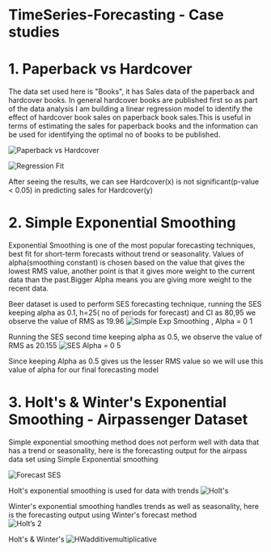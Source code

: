 # TimeSeries-Forecasting - Case studies

# 1. Paperback vs Hardcover

The data set used here is "Books", it has Sales data of the paperback and hardcover books. In general hardcover books are 
published first so as part of the data analysis I am building a linear regression model to identify the effect of hardcover book sales on paperback book sales.This is useful in terms of estimating the sales for paperback books and the information can be used for identifying the optimal no of books to be published.


![Paperback vs Hardcover](https://user-images.githubusercontent.com/38140470/82738326-65b0d200-9cfc-11ea-9f9f-242126961db3.png)

![Regression Fit](https://user-images.githubusercontent.com/38140470/82739033-0d7cce80-9d02-11ea-9989-e8df27156795.png)

After seeing the results, we can see Hardcover(x) is not significant(p-value < 0.05) in predicting sales for Hardcover(y)

# 2. Simple Exponential Smoothing

Exponential Smoothing is one of the most popular forecasting techniques, best fit for short-term forecasts without trend
or seasonality. Values of alpha(smoothing constant) is chosen based on the value that gives the lowest RMS value,
another point is that it gives more weight to the current data than the past.Bigger Alpha means you are giving more weight to the recent data.

Beer dataset is used to perform SES forecasting technique, running the SES keeping alpha as 0.1, h=25( no of periods for forecast) and CI as 80,95 we observe the value of RMS as 19.96
![Simple Exp Smoothing , Alpha = 0 1](https://user-images.githubusercontent.com/38140470/82739101-82e89f00-9d02-11ea-998f-b266cffd8392.png)

Running the SES second time keeping alpha as 0.5, we observe the value of RMS as 20.155
![SES Alpha = 0 5](https://user-images.githubusercontent.com/38140470/82739105-8714bc80-9d02-11ea-99cd-a1969a9a68d3.png)

Since keeping Alpha as 0.5 gives us the lesser RMS value so we will use this value of alpha for our final forecasting model


# 3. Holt's & Winter's Exponential Smoothing - Airpassenger Dataset

Simple exponential smoothing method does not perform well with data that has a trend or seasonality, here is the forecasting output for the airpass data set using Simple Exponential smoothing

![Forecast SES](https://user-images.githubusercontent.com/38140470/82746330-0b436000-9d54-11ea-839b-904f1a9dea14.png)

Holt's exponential smoothing is used for data with trends
![Holt's](https://user-images.githubusercontent.com/38140470/82746332-0f6f7d80-9d54-11ea-934a-1040a7c4770a.png)

Winter's exponential smoothing handles trends as well as seasonality, here is the forecasting output using Winter's forecast method  
![Holt’s 2](https://user-images.githubusercontent.com/38140470/82746335-14343180-9d54-11ea-8d3a-1911cbf1c90c.png)

Holt's & Winter's 
![HWadditivemultiplicative](https://user-images.githubusercontent.com/38140470/82746337-17c7b880-9d54-11ea-8f6b-0ee638542048.png)

